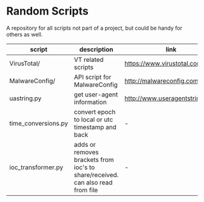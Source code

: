 # Random Scripts
A repository for all scripts not part of a project, but could be handy for others as well.

script | description | link
--- | --- | ---
VirusTotal/ | VT related scripts | https://www.virustotal.com
MalwareConfig/ | API script for MalwareConfig  | http://malwareconfig.com
uastring.py | get user-agent information | http://www.useragentstring.com
time_conversions.py | convert epoch to local or utc timestamp and back | -
ioc_transformer.py  | adds or removes brackets from ioc's to share/received. can also read from file | -
